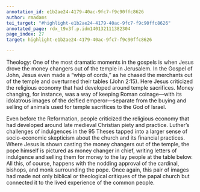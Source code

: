 ```yaml
---
annotation_id: e1b2ae24-4179-40ac-9fc7-f9c90ffc8626
author: rmadams
tei_target: "#highlight-e1b2ae24-4179-40ac-9fc7-f9c90ffc8626"
annotated_page: rdx_t9v3f.p.idm140132111382304
page_index: 27
target: highlight-e1b2ae24-4179-40ac-9fc7-f9c90ffc8626

---
```

Theology: One of the most dramatic moments in the gospels is when Jesus drove the money changers out of the temple in Jerusalem. In the Gospel of John, Jesus even made a “whip of cords,” as he chased the merchants out of the temple and overturned their tables (John 2:15). Here Jesus criticized the religious economy that had developed around temple sacrifices. Money changing, for instance, was a way of keeping Roman coinage—with its idolatrous images of the deified emperor—separate from the buying and selling of animals used for temple sacrifices to the God of Israel.

Even before the Reformation, people criticized the religious economy that had developed around late medieval Christian piety and practice. Luther’s challenges of indulgences in the 95 Theses tapped into a larger sense of socio-economic skepticism about the church and its financial practices. Where Jesus is shown casting the money changers out of the temple, the pope himself is pictured as money changer in chief, writing letters of indulgence and selling them for money to the lay people at the table below. All this, of course, happens with the nodding approval of the cardinal, bishops, and monk surrounding the pope. Once again, this pair of images had made not only biblical or theological critiques of the papal church but connected it to the lived experience of the common people. 
